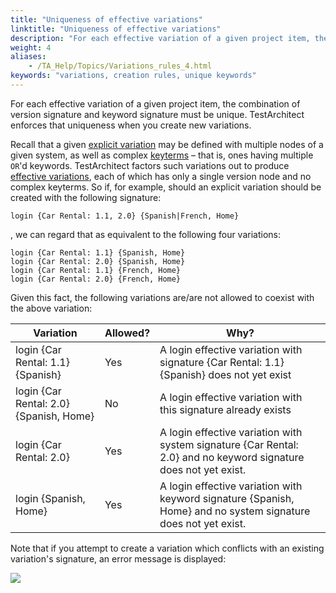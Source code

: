 ```yaml
--- 
title: "Uniqueness of effective variations"
linktitle: "Uniqueness of effective variations"
description: "For each effective variation of a given project item, the combination of version signature and keyword signature must be unique. TestArchitect enforces that uniqueness when you create new variations."
weight: 4
aliases: 
    - /TA_Help/Topics/Variations_rules_4.html
keywords: "variations, creation rules, unique keywords"
---
```


For each effective variation of a given project item, the combination of version signature and keyword signature must be unique. TestArchitect enforces that uniqueness when you create new variations.

Recall that a given [explicit variation](/user-guide/support/glossary-of-terms/explicit-variation) may be defined with multiple nodes of a given system, as well as complex [keyterms](/user-guide/support/glossary-of-terms/keyterm) – that is, ones having multiple `OR`'d keywords. TestArchitect factors such variations out to produce [effective variations](/user-guide/support/glossary-of-terms/effective-variation), each of which has only a single version node and no complex keyterms. So if, for example, should an explicit variation should be created with the following signature:

```
login {Car Rental: 1.1, 2.0} {Spanish|French, Home}
```

, we can regard that as equivalent to the following four variations:

```
login {Car Rental: 1.1} {Spanish, Home}
login {Car Rental: 2.0} {Spanish, Home}
login {Car Rental: 1.1} {French, Home}
login {Car Rental: 2.0} {French, Home}
```

Given this fact, the following variations are/are not allowed to coexist with the above variation:

|Variation|Allowed?|Why?|
|---------|--------|----|
|login \{Car Rental: 1.1\} \{Spanish\}|Yes|A login effective variation with signature \{Car Rental: 1.1\}\{Spanish\} does not yet exist|
|login \{Car Rental: 2.0\} \{Spanish, Home\}|No|A login effective variation with this signature already exists|
|login \{Car Rental: 2.0\}|Yes|A login effective variation with system signature \{Car Rental: 2.0\} and no keyword signature does not yet exist.|
|login \{Spanish, Home\}|Yes|A login effective variation with keyword signature \{Spanish, Home\} and no system signature does not yet exist.|

Note that if you attempt to create a variation which conflicts with an existing variation's signature, an error message is displayed:

![](/images/TA_Help/Images/Variations_set_of_keyword_error.png)



